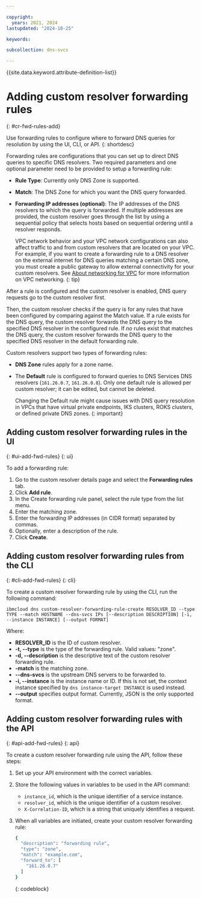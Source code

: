 ```yaml
---

copyright:
  years: 2021, 2024
lastupdated: "2024-10-25"

keywords:

subcollection: dns-svcs

---
```


{{site.data.keyword.attribute-definition-list}}

# Adding custom resolver forwarding rules
{: #cr-fwd-rules-add}

Use forwarding rules to configure where to forward DNS queries for resolution by using the UI, CLI, or API.
{: shortdesc}

Forwarding rules are configurations that you can set up to direct DNS queries to specific DNS resolvers. Two required parameters and one optional parameter need to be provided to setup a forwarding rule:

* **Rule Type**: Currently only DNS Zone is supported.
* **Match**: The DNS Zone for which you want the DNS query forwarded.
* **Forwarding IP addresses (optional)**: The IP addresses of the DNS resolvers to which the query is forwarded. If multiple addresses are provided, the custom resolver goes through the list by using a sequential policy that selects hosts based on sequential ordering until a resolver responds.

    VPC network behavior and your VPC network configurations can also affect traffic to and from custom resolvers that are located on your VPC. For example, if you want to create a forwarding rule to a DNS resolver on the external internet for DNS queries matching a certain DNS zone, you must create a public gateway to allow external connectivity for your custom resolvers. See [About networking for VPC](/docs/vpc?topic=vpc-about-networking-for-vpc) for more information on VPC networking.
    {: tip}

After a rule is configured and the custom resolver is enabled, DNS query requests go to the custom resolver first.

Then, the custom resolver checks if the query is for any rules that have been configured by comparing against the Match value. If a rule exists for the DNS query, the custom resolver forwards the DNS query to the specified DNS resolver in the configured rule. If _no_ rules exist that matches the DNS query, the custom resolver forwards the DNS query to the specified DNS resolver in the default forwarding rule.

Custom resolvers support two types of forwarding rules:

* **DNS Zone** rules apply for a zone name.
* The **Default** rule is configured to forward queries to DNS Services DNS resolvers (`161.26.0.7`, `161.26.0.8`). Only one default rule is allowed per custom resolver; it can be edited, but cannot be deleted.

    Changing the Default rule might cause issues with DNS query resolution in VPCs that have virtual private endpoints, IKS clusters, ROKS clusters, or defined private DNS zones.
    {: important}

## Adding custom resolver forwarding rules in the UI
{: #ui-add-fwd-rules}
{: ui}

To add a forwarding rule:
1. Go to the custom resolver details page and select the **Forwarding rules** tab.
1. Click **Add rule**.
1. In the Create forwarding rule panel, select the rule type from the list menu.
1. Enter the matching zone.
1. Enter the forwarding IP addresses (in CIDR format) separated by commas.
1. Optionally, enter a description of the rule.
1. Click **Create**.

## Adding custom resolver forwarding rules from the CLI
{: #cli-add-fwd-rules}
{: cli}

To create a custom resolver forwarding rule by using the CLI, run the following command:

`ibmcloud dns custom-resolver-forwarding-rule-create RESOLVER_ID --type TYPE --match HOSTNAME --dns-svcs IPs [--description DESCRIPTION] [-i, --instance INSTANCE] [--output FORMAT]`

Where:

- **RESOLVER_ID** is the ID of custom resolver.
- **-t, --type** is the type of the forwarding rule. Valid values: "zone".
- **-d, --description** is the descriptive text of the custom resolver forwarding rule.
- **-match** is the matching zone.
- **--dns-svcs** is the upstream DNS servers to be forwarded to.
- **-i, --instance** is the instance name or ID. If this is not set, the context instance specified by `dns instance-target INSTANCE` is used instead.
- **--output** specifies output format. Currently, JSON is the only supported format.

## Adding custom resolver forwarding rules with the API
{: #api-add-fwd-rules}
{: api}

To create a custom resolver forwarding rule using the API, follow these steps:

1. Set up your API environment with the correct variables.
1. Store the following values in variables to be used in the API command:
    * `instance_id`, which is the unique identifier of a service instance.
    * `resolver_id`, which is the unique identifier of a custom resolver.
    * `X-Correlation-ID`, which is a string that uniquely identifies a request.
1. When all variables are initiated, create your custom resolver forwarding rule:

    ```sh
    {
      "description": "forwarding rule",
      "type": "zone",
      "match": "example.com",
      "forward_to": [
        "161.26.0.7"
      ]
    }
    ```
    {: codeblock}
